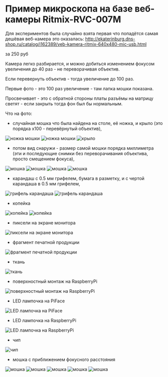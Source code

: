 Пример микроскопа на базе веб-камеры Ritmix-RVC-007M
====================================================

Для экспериментов была случайно взята первая что попадётся самая дешёвая 
веб-камера это оказалась:
http://ekaterinburg.dns-shop.ru/catalog/i162389/veb-kamera-ritmix-640x480-mic-usb.html

за 250 руб

Камера легко разбирается, и можно добиться изменением фокусом 
увеличения до 40 раз - не переворачивая объектив.

Если перевернуть объектив - тогда увеличение до 100 раз.

Первые фото - это 100 раз увеличение - там лапка мошки показана.

Просвечивает - это с обратной стороны платы разъёмы на матрицу светят - 
если закрыть тогда фон был бы нормальным.


Что на фото:

* случайная мошка что была найдена на столе, её ножка, и крыло (это порядка x100 - перевёрнутый объектив),

![ножка мошки](https://raw.github.com/webcam-microscope/webcam-microscope/master/examples/Ritmix-RVC-007M/007.jpg)
![ножка мошки](https://raw.github.com/webcam-microscope/webcam-microscope/master/examples/Ritmix-RVC-007M/026.jpg)
![крыло](https://raw.github.com/webcam-microscope/webcam-microscope/master/examples/Ritmix-RVC-007M/069.jpg)

* потом вид снаружи - размер самой мошки порядка миллиметра (эти и последующие снимки без переворачивания
объектива, просто смещением фокуса),

![мошка](https://raw.github.com/webcam-microscope/webcam-microscope/master/examples/Ritmix-RVC-007M/082.jpg)
![мошка](https://raw.github.com/webcam-microscope/webcam-microscope/master/examples/Ritmix-RVC-007M/083.jpg)
![мошка](https://raw.github.com/webcam-microscope/webcam-microscope/master/examples/Ritmix-RVC-007M/084.jpg)
![мошка](https://raw.github.com/webcam-microscope/webcam-microscope/master/examples/Ritmix-RVC-007M/085.jpg)

* карандаш с 0.5 мм грифелем, бумага в разметку, и с чертой карандаша в 0.5 мм грифелем,

![грифель карандаша](https://raw.github.com/webcam-microscope/webcam-microscope/master/examples/Ritmix-RVC-007M/086.jpg)
![грифель карандаша](https://raw.github.com/webcam-microscope/webcam-microscope/master/examples/Ritmix-RVC-007M/087.jpg)

* копейка

![копейка](https://raw.github.com/webcam-microscope/webcam-microscope/master/examples/Ritmix-RVC-007M/088.jpg)
![копейка](https://raw.github.com/webcam-microscope/webcam-microscope/master/examples/Ritmix-RVC-007M/090.jpg)

* пиксели на экране монитора

![пиксели на экране монитора](https://raw.github.com/webcam-microscope/webcam-microscope/master/examples/Ritmix-RVC-007M/089.jpg)

* фрагмент печатной продукции

![фрагмент печатной продукции](https://raw.github.com/webcam-microscope/webcam-microscope/master/examples/Ritmix-RVC-007M/091.jpg)

* ткань

![ткань](https://raw.github.com/webcam-microscope/webcam-microscope/master/examples/Ritmix-RVC-007M/092.jpg)

* поверхностный монтаж на RaspberryPi

![поверхностный монтаж на RaspberryPi](https://raw.github.com/webcam-microscope/webcam-microscope/master/examples/Ritmix-RVC-007M/093.jpg)

* LED лампочка на PiFace

![LED лампочка на PiFace](https://raw.github.com/webcam-microscope/webcam-microscope/master/examples/Ritmix-RVC-007M/094.jpg)

* LED лампочка на RaspberryPi

![LED лампочка на RaspberryPi](https://raw.github.com/webcam-microscope/webcam-microscope/master/examples/Ritmix-RVC-007M/095.jpg)

* чип

![чип](https://raw.github.com/webcam-microscope/webcam-microscope/master/examples/Ritmix-RVC-007M/096.jpg)

* мошка с приближением фокусного расстояния

![мошка](https://raw.github.com/webcam-microscope/webcam-microscope/master/examples/Ritmix-RVC-007M/098.jpg)
![мошка](https://raw.github.com/webcam-microscope/webcam-microscope/master/examples/Ritmix-RVC-007M/099.jpg)
![мошка](https://raw.github.com/webcam-microscope/webcam-microscope/master/examples/Ritmix-RVC-007M/100.jpg)
![мошка](https://raw.github.com/webcam-microscope/webcam-microscope/master/examples/Ritmix-RVC-007M/101.jpg)
![мошка](https://raw.github.com/webcam-microscope/webcam-microscope/master/examples/Ritmix-RVC-007M/102.jpg)


